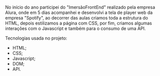 No início do ano participei do "ImersãoFrontEnd" realizado pela empresa Alura, onde em 5 dias acompanhei e desenvolvi a tela de player web da empresa "Spotify", ao decorrer das aulas criamos toda a estrutura do HTML, depois estilizamos a página com CSS, por fim, criamos algumas interações com o Javascript e também para o consumo de uma API.

Tecnologias usada no projeto:

- HTML;
- CSS;
- Javascript;
- DOM;
- API.
